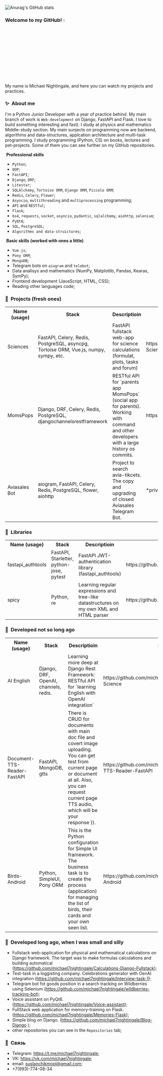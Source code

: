 
![Anurag's GitHub stats](https://github-readme-stats.vercel.app/api?username=michael7nightingale&show_icons=true&theme=dark)

</div>

### Welcome to my GitHub! <a href="https://www.gautamkrishnar.com/"><img src="https://media.giphy.com/media/hvRJCLFzcasrR4ia7z/giphy.gif" width="5%"></a>

My name is Michael Nightingale, and here you can watch my projects and practices.


### ✨&nbsp; About me

I'm a Python Junior Developer with a year of practice behind. My main branch of work is `Web-development` on Django, FastAPI and Flask. I love to build something interesting and fast). I study at physics and mathematics Middle-study section. My main sunjects on programming now are backend, algorithms and data-structures, applcation architecture and multi-task programming. I study programming (Python, CS) on books, lectures and pet-projects. Some of them you can see further on my GitHub repositories.

&nbsp;**Professional skills**
 - `Python`;
 - `OOP`;
 - `FastAPI`;
 - `Django`, `DRF`;
 - `Litestar`;
 - `SQLAlchemy`, `Tortoise ORM`, `Django ORM`, `Piccolo ORM`;
 - `Redis`, `Celery`, `Flower`;
 - `Asyncio`, `multithreading` and `multiprocessing` programming; 
 - `API` and `RESTful`;
 - `Flask`;
 - `bs4`, `requests`, `socket`, `asyncio`, `pydantic`, `sqlalchemy`, `aiohttp`, `selenium`;
 - `PyQt6`;
 - `SQL`, `PostgreSQL`;
 - `Algorithms and data-struictures`;

&nbsp;**Basic skills (worked with ones a little)**
 - `Vue.js`;
 - `Pony ORM`;
 - `MongoDB`;
 - Telegram bots on `aiogram` and `telebot`;
 - Data analisys and mathematics (NumPy, Matplotlib, Pandas, Kearas, SymPy);
 - Frontend development (JavaScript, HTML, CSS);
 - Reading other languages code;


### 📕 &nbsp;**Projects** (fresh ones)
<table>
<tr><th>Name (usage)</th>
<th>Stack</th>
<th>Descriptioin</th>
<th>Link</th>
</tr>
<tr>
 <tr>
  <td>Sciences</td></td>
   <td>FastAPI, Celery, Redis, PostgreSQL, asyncpg, Tortoise ORM, Vue.js, numpy, sympy, etc.</td>
   <td>
  FastAPI fullstack web-app for science calculations (formulat, plots, tasks and forum)
  </td>
   <td>https://github.com/michael7nightingale/FastAPI-Science</td>
</tr>
  <td>MomsPops</td>
   <td>Django, DRF, Celery, Redis, PostgreSQL, djangochannelsrestframework</td>
   <td>
    RESTful API for `parents app MomsPops` (social app for parents). Working with command and other developers with a large history os commits. 
  </td>
   <td>https://github.com/MomsPops/MomsPops-API</td>
</tr>
 <tr>
  <td>Aviasales Bot</td>
   <td>aiogram, FastAPI, Celery, Redis, PostgreSQL, flower, aiohttp</td>
   <td>
    Project to search avia-tikcets. The copy and upgrading of closed Aviasales Telegram Bot.
  </td>
   <td>*private commercial project*</td>
</tr>
</table>


### 📕 &nbsp;**Libraries**
<table>
<tr><th>Name (usage)</th>
<th>Stack</th>
<th>Descriptioin</th>
<th>Repository</th>
 <th>PyPi</th>
</tr>
<tr>
 <tr>
  <td>fastapi_authtools</td></td>
   <td>FastAPI, Starletter, python-jose, pytest</td>
   <td>
 FastAPI JWT-authentication library (fastapi_authtools)
  </td>
   <td>https://github.com/michael7nightingale/fastapi_authtools</td>
 <td>https://pypi.org/project/fastapi-authtools/</td>
</tr>
  <td>spicy</td>
   <td>Python, re</td>
   <td>
   Learning regular expressions and tree-like datastructures on my own XML and HTML parser
  </td>
   <td>https://github.com/michael7nightingale/spicy</td>
  <td>https://pypi.org/project/spicyy/</td>
</tr>
</table>

### 📕 &nbsp;**Developed not so long ago**
<table>
<tr><th>Name (usage)</th>
<th>Stack</th>
<th>Descriptioin</th>
<th>Link</th>
</tr>
<tr>
 <tr>
  <td>AI English</td></td>
   <td>Django, DRF, OpenAI, channels, redis.</td>
   <td>
 Learning more deep at Django Rest Framework: RESTful API for `learning English with OpenAI integration`
  </td>
   <td>https://github.com/michael7nightingale/FastAPI-Science</td>
</tr>
  <td>Document-TTS-Reader-FastAPI</td>
   <td>FastAPI, MongoDB, gtts</td>
   <td>
   There is CRUD for documents with main doc file and covert image uploading. You can get test from current page or document at all. Also, you can request current page TTS audio, which will be your response )).
  </td>
   <td>https://github.com/michael7nightingale/Document-TTS-Reader-FastAPI</td>
</tr>
 <tr>
  <td>Birds-Android</td>
   <td>Python, SimpleUI, Pony ORM</td>
   <td>
   This is the Python configuration for Simple UI framework. The business task is to create the process (application) for managing the list of birds, their cards and your own seen list.
  </td>
   <td>https://github.com/michael7nightingale/Birds-Android</td>
</tr>
</table>
 

### 📕 &nbsp;**Developed long ago, when I was small and silly**
- Fullstack web-application for physical and mathematical calculations on Django framework. The target was to make formulas calculations and building automatical (https://github.com/michael7nightingale/Calculations-Django-Fullstack);
 - Test-task in a loggisting company. Celebrations generator  with OenAI integration (https://github.com/michael7nightingale/Interview-task-1);
 - Telegram bot fot goods position in a search tracking on Wildberries using Selenium (https://github.com/michael7nightingale/wildberries-tracking-bot);
 - Voice assistant on PyQt6. (https://github.com/michael7nightingale/Voice-assistant);
 - FullStack web application for memory-training on Flask. (https://github.com/michael7nightingale/Memories-Flask);
 - Simple blog on Django. (https://github.com/michael7nightingale/Blog-Django );
 - other repositories you can see in the `Repositories` tab;


### 🔗 &nbsp;**Связь**
- Telegram: https://t.me/michael7nightingale;
- VK: https://vk.com/michael7nightingale;
- email: suslanchikmopl@gmail.com;
- +7(993)-774-08-34
